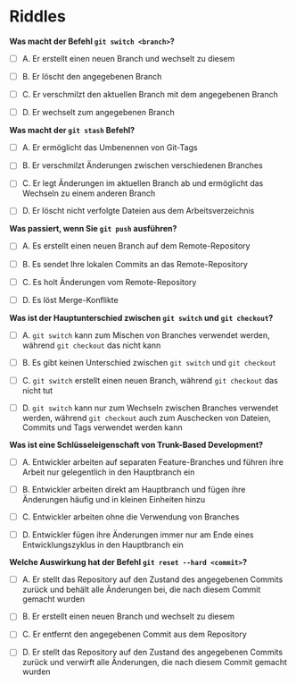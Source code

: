 # Riddles

**Was macht der Befehl `git switch <branch>`?**

- [ ] A. Er erstellt einen neuen Branch und wechselt zu diesem
- [ ] B. Er löscht den angegebenen Branch
- [ ] C. Er verschmilzt den aktuellen Branch mit dem angegebenen Branch
- [ ] D. Er wechselt zum angegebenen Branch



**Was macht der `git stash` Befehl?**

- [ ] A. Er ermöglicht das Umbenennen von Git-Tags
- [ ] B. Er verschmilzt Änderungen zwischen verschiedenen Branches
- [ ] C. Er legt Änderungen im aktuellen Branch ab und ermöglicht das Wechseln zu einem anderen Branch
- [ ] D. Er löscht nicht verfolgte Dateien aus dem Arbeitsverzeichnis



**Was passiert, wenn Sie `git push` ausführen?**

- [ ] A. Es erstellt einen neuen Branch auf dem Remote-Repository
- [ ] B. Es sendet Ihre lokalen Commits an das Remote-Repository
- [ ] C. Es holt Änderungen vom Remote-Repository
- [ ] D. Es löst Merge-Konflikte



**Was ist der Hauptunterschied zwischen `git switch` und `git checkout`?**

- [ ] A. `git switch` kann zum Mischen von Branches verwendet werden, während `git checkout` das nicht kann
- [ ] B. Es gibt keinen Unterschied zwischen `git switch` und `git checkout`
- [ ] C. `git switch` erstellt einen neuen Branch, während `git checkout` das nicht tut
- [ ] D. `git switch` kann nur zum Wechseln zwischen Branches verwendet werden, während `git checkout` auch zum Auschecken von Dateien, Commits und Tags verwendet werden kann



**Was ist eine Schlüsseleigenschaft von Trunk-Based Development?**

- [ ] A. Entwickler arbeiten auf separaten Feature-Branches und führen ihre Arbeit nur gelegentlich in den Hauptbranch ein
- [ ] B. Entwickler arbeiten direkt am Hauptbranch und fügen ihre Änderungen häufig und in kleinen Einheiten hinzu
- [ ] C. Entwickler arbeiten ohne die Verwendung von Branches
- [ ] D. Entwickler fügen ihre Änderungen immer nur am Ende eines Entwicklungszyklus in den Hauptbranch ein



**Welche Auswirkung hat der Befehl `git reset --hard <commit>`?**

- [ ] A. Er stellt das Repository auf den Zustand des angegebenen Commits zurück und behält alle Änderungen bei, die nach diesem Commit gemacht wurden
- [ ] B. Er erstellt einen neuen Branch und wechselt zu diesem
- [ ] C. Er entfernt den angegebenen Commit aus dem Repository
- [ ] D. Er stellt das Repository auf den Zustand des angegebenen Commits zurück und verwirft alle Änderungen, die nach diesem Commit gemacht wurden

